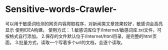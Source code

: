 # Sensitive-words-Crawler-
可以用于敏感词检测的网页内容爬取程序，对新闻类文章效果较好，敏感词会高亮显示
使用IDEA构建。
使用方式：
1.敏感词库位于/Internet/敏感词库.txt文件，可按格式自行添加。
2.保存的文件默认位于/Internet/html目录，是完整的html页面。
3.批量方式，读取一个写着多个url的文档，会逐个读取。
